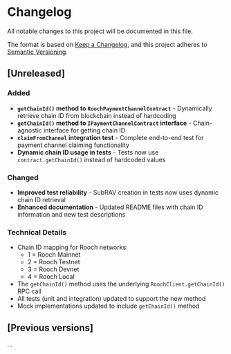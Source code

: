 # Changelog

All notable changes to this project will be documented in this file.

The format is based on [Keep a Changelog](https://keepachangelog.com/en/1.0.0/),
and this project adheres to [Semantic Versioning](https://semver.org/spec/v2.0.0.html).

## [Unreleased]

### Added
- **`getChainId()` method to `RoochPaymentChannelContract`** - Dynamically retrieve chain ID from blockchain instead of hardcoding
- **`getChainId()` method to `IPaymentChannelContract` interface** - Chain-agnostic interface for getting chain ID
- **`claimFromChannel` integration test** - Complete end-to-end test for payment channel claiming functionality
- **Dynamic chain ID usage in tests** - Tests now use `contract.getChainId()` instead of hardcoded values

### Changed
- **Improved test reliability** - SubRAV creation in tests now uses dynamic chain ID retrieval
- **Enhanced documentation** - Updated README files with chain ID information and new test descriptions

### Technical Details
- Chain ID mapping for Rooch networks:
  - 1 = Rooch Mainnet
  - 2 = Rooch Testnet  
  - 3 = Rooch Devnet
  - 4 = Rooch Local
- The `getChainId()` method uses the underlying `RoochClient.getChainId()` RPC call
- All tests (unit and integration) updated to support the new method
- Mock implementations updated to include `getChainId()` method

## [Previous versions]
... 